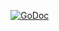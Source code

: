 [![GoDoc](https://godoc.org/github.com/smartystreets-prototypes/compare?status.svg)](http://godoc.org/github.com/smartystreets-prototypes/compare)
